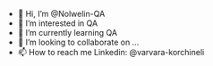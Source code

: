 - 👋 Hi, I’m @Nolwelin-QA
- 👀 I’m interested in QA
- 🌱 I’m currently learning QA
- 💞️ I’m looking to collaborate on ...
- 📫 How to reach me Linkedin: @varvara-korchineli

<!---
Nolwelin-QA/Nolwelin-QA is a ✨ special ✨ repository because its `README.md` (this file) appears on your GitHub profile.
You can click the Preview link to take a look at your changes.
--->
